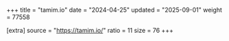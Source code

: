 +++
title = "tamim.io"
date = "2024-04-25"
updated = "2025-09-01"
weight = 77558

[extra]
source = "https://tamim.io/"
ratio = 11
size = 76
+++
